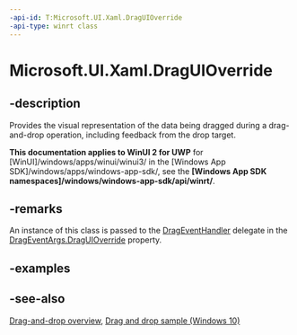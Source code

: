 ```yaml
---
-api-id: T:Microsoft.UI.Xaml.DragUIOverride
-api-type: winrt class
---
```


<!-- Class syntax.
public class DragUIOverride : Windows.UI.Xaml.IDragUIOverride
-->

# Microsoft.UI.Xaml.DragUIOverride

## -description

Provides the visual representation of the data being dragged during a drag-and-drop operation, including feedback from the drop target.

**This documentation applies to WinUI 2 for UWP** for [WinUI]/windows/apps/winui/winui3/ in the [Windows App SDK]/windows/apps/windows-app-sdk/, see the **[Windows App SDK namespaces]/windows/windows-app-sdk/api/winrt/**.

## -remarks

An instance of this class is passed to the [DragEventHandler](drageventhandler.md) delegate in the [DragEventArgs.DragUIOverride](drageventargs_draguioverride.md) property.

## -examples

## -see-also

[Drag-and-drop overview](/windows/apps/design/input/drag-and-drop), [Drag and drop sample (Windows 10)](https://github.com/Microsoft/Windows-universal-samples/tree/master/Samples/XamlDragAndDrop)
